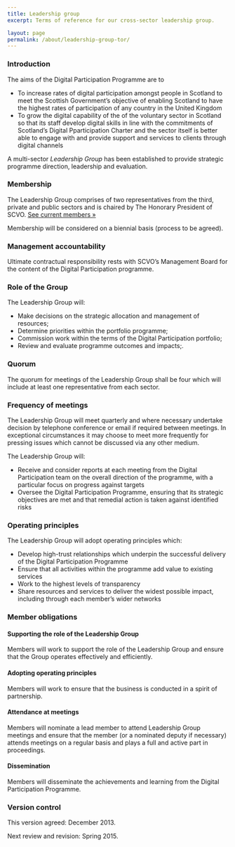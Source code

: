 ```yaml
---
title: Leadership group
excerpt: Terms of reference for our cross-sector leadership group.

layout: page
permalink: /about/leadership-group-tor/
---
```


### Introduction

The aims of the Digital Participation Programme are to

- To increase rates of digital participation amongst people in Scotland to meet the Scottish Government’s objective of enabling Scotland to have the highest rates of participation of any country in the United Kingdom
- To grow the digital capability of the of the voluntary sector in Scotland so that its staff develop digital skills in line with the commitments of Scotland’s Digital Pparticipation Charter and the sector itself is better able to engage with and provide support and services to clients through digital channels

A multi-sector *Leadership Group* has been established to provide strategic programme direction, leadership and evaluation.

### Membership 

The Leadership Group comprises of two representatives from the third, private and public sectors and is chaired by The Honorary President of SCVO. [See current members &raquo;](/about/#leadership-group)

Membership will be considered on a biennial basis (process to be agreed).

### Management accountability

Ultimate contractual responsibility rests with SCVO’s Management Board for the content of the Digital Participation programme.

### Role of the Group

The Leadership Group will:

- Make decisions on the strategic allocation and management of resources;
- Determine priorities within the portfolio programme;
- Commission work within the terms of the Digital Participation portfolio;
- Review and evaluate programme outcomes and impacts;.

### Quorum

The quorum for meetings of the Leadership Group shall be four which will include at least one representative from each sector.

### Frequency of meetings

The Leadership Group will meet quarterly and where necessary undertake decision by telephone conference or email if required between meetings. In exceptional circumstances it may choose to meet more frequently for pressing issues which cannot be discussed via any other medium.

The Leadership Group will:

- Receive and consider reports at each meeting from the Digital Participation team on the overall direction of the programme, with a particular focus on progress against targets
- Oversee the Digital Participation Programme, ensuring that its strategic objectives are met and that remedial action is taken against identified risks

### Operating principles

The Leadership Group will adopt operating principles which:

- Develop high-trust relationships which underpin the successful delivery of the Digital Participation Programme
- Ensure that all activities within the programme add value to existing services
- Work to the highest levels of transparency
- Share resources and services to deliver the widest possible impact, including through each member’s wider networks

### Member obligations

#### Supporting the role of the Leadership Group

Members will work to support the role of the Leadership Group and ensure that the Group operates effectively and efficiently.

#### Adopting operating principles

Members will work to ensure that the business is conducted in a spirit of partnership.

#### Attendance at meetings

Members will nominate a lead member to attend Leadership Group meetings and ensure that the member (or a nominated deputy if necessary) attends meetings on a regular basis and plays a full and active part in proceedings.

#### Dissemination

Members will disseminate the achievements and learning from the Digital Participation Programme.

### Version control

This version agreed: December 2013.

Next review and revision: Spring 2015.